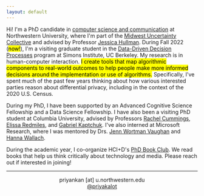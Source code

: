 ```yaml
---
layout: default
---
```


Hi! I'm a PhD candidate in [computer science and communication](https://tsb.northwestern.edu/ "https://tsb.northwestern.edu/") at Northwestern University, where I'm part of the [Midwest Uncertainty Collective](https://mucollective.northwestern.edu/) and advised by Professor [Jessica Hullman](http://users.eecs.northwestern.edu/~jhullman/). During Fall 2022 (<mark>now!</mark>), I'm a visiting graduate student in the [Data-Driven Decision Processes](https://simons.berkeley.edu/programs/datadriven2022) program at Simons Institute, UC Berkeley. My research is in human-computer interaction. <mark>I create tools that map algorithmic components to real-world outcomes to help people make more informed decisions around the implementation or use of algorithms.</mark> Specifically, I've spent much of the past few years thinking about how various interested parties reason about differential privacy, including in the context of the 2020 U.S. Census.

During my PhD, I have been supported by an Advanced Cognitive Science Fellowship and a Data Science Fellowship. I have also been a visiting PhD student at Columbia University, advised by Professors [Rachel Cummings](https://www.engineering.columbia.edu/faculty/rachel-cummings), [Elissa Redmiles](https://elissaredmiles.com/), and [Gabriel Kaptchuk](https://cs-people.bu.edu/kaptchuk/). I've also interned at Microsoft Research, where I was mentored by Drs. [Jenn Wortman Vaughan](http://www.jennwv.com/) and [Hanna Wallach](http://dirichlet.net/).

During the academic year, I co-organize HCI+D's [PhD Book Club](https://hci.northwestern.edu/news-events/phd-book-club.html). We read books that help us think critically about technology and media. Please reach out if interested in joining!

<hr>
<p align="center"><i class="fas fa-envelope"></i> priyankan [at] u.northwestern.edu <br/>
<i class="fab fa-twitter"></i> <a href="https://twitter.com/priyakalot" target="_blank">@priyakalot</a></p>

<!-- <img class="profile-custom" src="profile.jpeg"> -->

